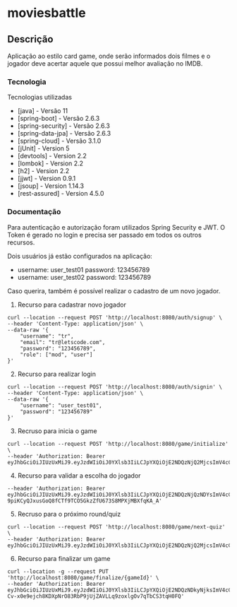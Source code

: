 # moviesbattle

## Descrição
Aplicação ao estilo card game, onde serão informados dois 
filmes e o jogador deve acertar aquele que possui melhor avaliação no IMDB. 

### Tecnologia

Tecnologias utilizadas

* [java] - Versão 11
* [spring-boot] - Versão 2.6.3
* [spring-security] - Versão 2.6.3
* [spring-data-jpa] - Versão 2.6.3
* [spring-cloud] - Versão 3.1.0
* [jUnit] - Version 5
* [devtools] - Version 2.2
* [lombok] - Version 2.2
* [h2] - Version 2.2
* [jjwt] - Version 0.9.1
* [jsoup] - Version 1.14.3
* [rest-assured] - Version 4.5.0

### Documentação

Para autenticação e autorização foram utilizados Spring Security e JWT. 
O Token é gerado no login e precisa ser passado em todos os outros recursos.

Dois usuários já estão configurados na aplicação:
- username: user_test01 password: 123456789
- username: user_test02 password: 123456789

Caso querira, também é possível realizar o cadastro de um novo jogador.

1. Recurso para cadastrar novo jogador
```
curl --location --request POST 'http://localhost:8080/auth/signup' \
--header 'Content-Type: application/json' \
--data-raw '{
    "username": "tr",
    "email": "tr@letscode.com",
    "password": "123456789",
    "role": ["mod", "user"]
}'
```
2. Recurso para realizar login
```
curl --location --request POST 'http://localhost:8080/auth/signin' \
--header 'Content-Type: application/json' \
--data-raw '{
    "username": "user_test01",
    "password": "123456789"
}'
```
3. Recruso para inicia o game
```
curl --location --request POST 'http://localhost:8080/game/initialize' \
--header 'Authorization: Bearer eyJhbGciOiJIUzUxMiJ9.eyJzdWIiOiJ0YXlsb3IiLCJpYXQiOjE2NDQzNjQ2MjcsImV4cCI6MTY0NDQ1MTAyN30.hAzV8K8drVIE6QIoyVEtfBLL50bGQbo8IkVTl0WCYhqvHD5SAQ6RlmDWjQL43lkrGvcPoqtaZpy_gyifoEkM1Q'
```
4. Recurso para validar a escolha do jogador
```curl --location --request PUT 'http://localhost:8080/game/quiz/validate/{roundId}?choice=LEFT' \
--header 'Authorization: Bearer eyJhbGciOiJIUzUxMiJ9.eyJzdWIiOiJ0YXlsb3IiLCJpYXQiOjE2NDQzNjQzNDYsImV4cCI6MTY0NDQ1MDc0Nn0.3qAXysH9rTjQsGjJaUagmCyxX5uCfBOSbJFzB-9piKCyQJxusGoQ8fCTf9TCO5GkzZfU673S8MPXjMBXfqKA_A'
```
5. Recruso para o próximo round/quiz
```
curl --location --request POST 'http://localhost:8080/game/next-quiz' \
--header 'Authorization: Bearer eyJhbGciOiJIUzUxMiJ9.eyJzdWIiOiJ0YXlsb3IiLCJpYXQiOjE2NDQzNjQ2MjcsImV4cCI6MTY0NDQ1MTAyN30.hAzV8K8drVIE6QIoyVEtfBLL50bGQbo8IkVTl0WCYhqvHD5SAQ6RlmDWjQL43lkrGvcPoqtaZpy_gyifoEkM1Q'
```
6. Recurso para finalizar um game
```
curl --location -g --request PUT 'http://localhost:8080/game/finalize/{gameId}' \
--header 'Authorization: Bearer eyJhbGciOiJIUzUxMiJ9.eyJzdWIiOiJ0YXlsb3IiLCJpYXQiOjE2NDQzNDkyNjksImV4cCI6MTY0NDQzNTY2OX0.QqSsdqNUWO16xlMiXjollwGdQe8DaE-Cv-x0e9ejch8KDXpNrO83RbP9jUjZAVLLq9zoxlgOv7qTbCS3tqH0FQ'
```
